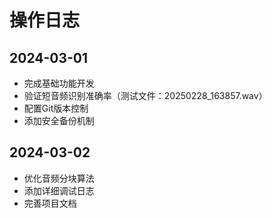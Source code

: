 # 操作日志

## 2024-03-01
- 完成基础功能开发
- 验证短音频识别准确率（测试文件：20250228_163857.wav）
- 配置Git版本控制
- 添加安全备份机制

## 2024-03-02
- 优化音频分块算法
- 添加详细调试日志
- 完善项目文档 